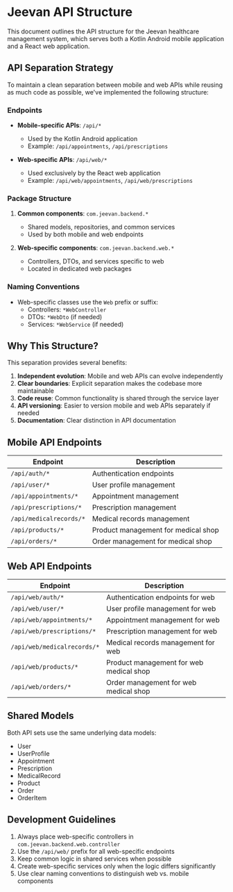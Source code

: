 # Jeevan API Structure

This document outlines the API structure for the Jeevan healthcare management system, which serves both a Kotlin Android mobile application and a React web application.

## API Separation Strategy

To maintain a clean separation between mobile and web APIs while reusing as much code as possible, we've implemented the following structure:

### Endpoints

- **Mobile-specific APIs**: `/api/*`
  - Used by the Kotlin Android application
  - Example: `/api/appointments`, `/api/prescriptions`

- **Web-specific APIs**: `/api/web/*`
  - Used exclusively by the React web application
  - Example: `/api/web/appointments`, `/api/web/prescriptions`

### Package Structure

1. **Common components**: `com.jeevan.backend.*`
   - Shared models, repositories, and common services
   - Used by both mobile and web endpoints

2. **Web-specific components**: `com.jeevan.backend.web.*`
   - Controllers, DTOs, and services specific to web
   - Located in dedicated web packages

### Naming Conventions

- Web-specific classes use the `Web` prefix or suffix:
  - Controllers: `*WebController`
  - DTOs: `*WebDto` (if needed)
  - Services: `*WebService` (if needed)

## Why This Structure?

This separation provides several benefits:

1. **Independent evolution**: Mobile and web APIs can evolve independently
2. **Clear boundaries**: Explicit separation makes the codebase more maintainable
3. **Code reuse**: Common functionality is shared through the service layer
4. **API versioning**: Easier to version mobile and web APIs separately if needed
5. **Documentation**: Clear distinction in API documentation

## Mobile API Endpoints

| Endpoint | Description |
|----------|-------------|
| `/api/auth/*` | Authentication endpoints |
| `/api/user/*` | User profile management |
| `/api/appointments/*` | Appointment management |
| `/api/prescriptions/*` | Prescription management |
| `/api/medicalrecords/*` | Medical records management |
| `/api/products/*` | Product management for medical shop |
| `/api/orders/*` | Order management for medical shop |

## Web API Endpoints

| Endpoint | Description |
|----------|-------------|
| `/api/web/auth/*` | Authentication endpoints for web |
| `/api/web/user/*` | User profile management for web |
| `/api/web/appointments/*` | Appointment management for web |
| `/api/web/prescriptions/*` | Prescription management for web |
| `/api/web/medicalrecords/*` | Medical records management for web |
| `/api/web/products/*` | Product management for web medical shop |
| `/api/web/orders/*` | Order management for web medical shop |

## Shared Models

Both API sets use the same underlying data models:

- User
- UserProfile
- Appointment
- Prescription
- MedicalRecord
- Product
- Order
- OrderItem

## Development Guidelines

1. Always place web-specific controllers in `com.jeevan.backend.web.controller`
2. Use the `/api/web/` prefix for all web-specific endpoints
3. Keep common logic in shared services when possible
4. Create web-specific services only when the logic differs significantly
5. Use clear naming conventions to distinguish web vs. mobile components 